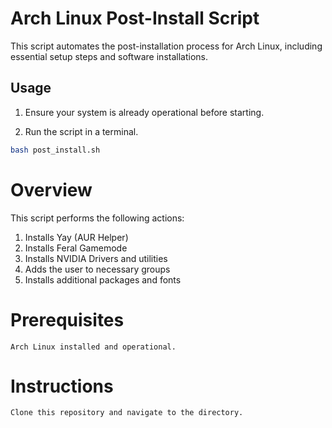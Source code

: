 # Arch Linux Post-Install Script

This script automates the post-installation process for Arch Linux, including essential setup steps and software installations.

## Usage

1. Ensure your system is already operational before starting.

2. Run the script in a terminal.

```bash
bash post_install.sh
```
# Overview

This script performs the following actions:

1.  Installs Yay (AUR Helper)
2.  Installs Feral Gamemode
3.  Installs NVIDIA Drivers and utilities
4.  Adds the user to necessary groups
5.  Installs additional packages and fonts

# Prerequisites

    Arch Linux installed and operational.

# Instructions

    Clone this repository and navigate to the directory.
